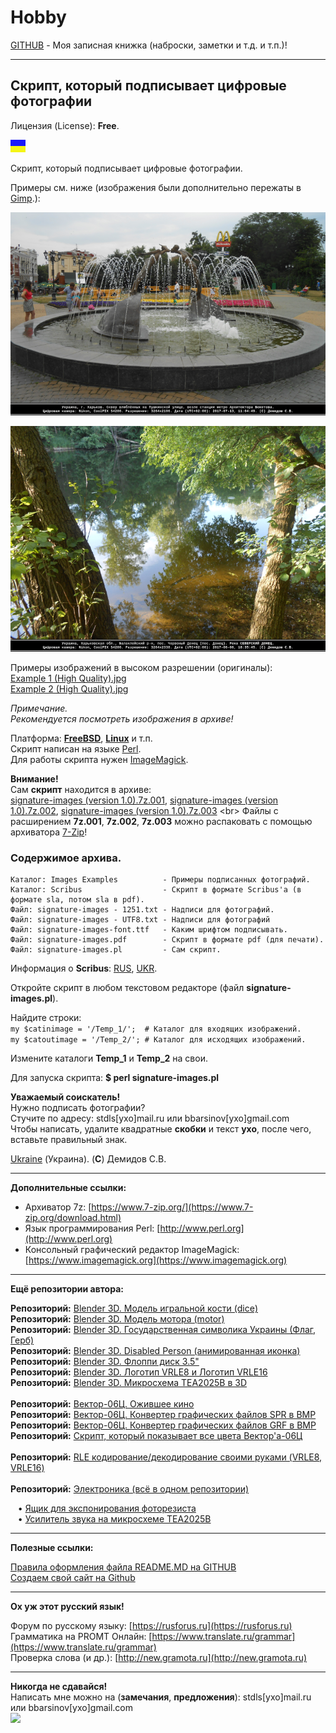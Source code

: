 # Hobby
[GITHUB](https://github.com) - Моя записная книжка (наброски, заметки и т.д. и т.п.)!

<hr>

## Скрипт, который подписывает цифровые фотографии

Лицензия (License): **Free**.

![](https://github.com/drilnet/programming-perl-signature-images/blob/master/UA.png)

Скрипт, который подписывает цифровые фотографии.

Примеры см. ниже (изображения были дополнительно пережаты в [Gimp](https://www.gimp.org).):

![](https://github.com/drilnet/programming-perl-signature-images/blob/master/Example%201.png)

![](https://github.com/drilnet/programming-perl-signature-images/blob/master/Example%202.png)

Примеры изображений в высоком разрешении (оригиналы):
<br>
[Example 1 (High Quality).jpg](<https://github.com/drilnet/programming-perl-signature-images/blob/master/Example%201%20(High%20Quality).jpg>)
<br>
[Example 2 (High Quality).jpg](<https://github.com/drilnet/programming-perl-signature-images/blob/master/Example%202%20(High%20Quality).jpg>)

_Примечание._
<br>
_Рекомендуется посмотреть изображения в архиве!_

Платформа: [**FreeBSD**](https://www.freebsd.org), [**Linux**](https://www.linux.org) и т.п.
<br>
Скрипт написан на языке [Perl](http://www.perl.org).
<br>
Для работы скрипта нужен [ImageMagick](https://www.imagemagick.org).

**Внимание!**
<br>
Сам **скрипт** находится в архиве:
<br>
[signature-images (version 1.0).7z.001](https://github.com/drilnet/programming-perl-signature-images/blob/master/signature-images%20(version%201.0).7z.001), [signature-images (version 1.0).7z.002](https://github.com/drilnet/programming-perl-signature-images/blob/master/signature-images%20(version%201.0).7z.002), [signature-images (version 1.0).7z.003](https://github.com/drilnet/programming-perl-signature-images/blob/master/signature-images%20(version%201.0).7z.003)
<br>
Файлы с расширением **7z.001**, **7z.002**, **7z.003** можно распаковать с помощью архиватора [7-Zip](https://www.7-zip.org/download.html)!

### Содержимое архива.

    Каталог: Images Examples          - Примеры подписанных фотографий.
    Каталог: Scribus                  - Скрипт в формате Scribus'а (в формате sla, потом sla в pdf).
    Файл: signature-images - 1251.txt - Надписи для фотографий.
    Файл: signature-images - UTF8.txt - Надписи для фотографий
    Файл: signature-images-font.ttf   - Каким шрифтом подписывать.
    Файл: signature-images.pdf        - Скрипт в формате pdf (для печати).
    Файл: signature-images.pl         - Сам скрипт.

Информация о **Scribus**: [RUS](https://ru.wikipedia.org/wiki/Scribus), [UKR](https://uk.wikipedia.org/wiki/Scribus).

Откройте скрипт в любом текстовом редакторе (файл **signature-images.pl**).

Найдите строки:
<br>
`my $catinimage = '/Temp_1/';  # Каталог для входящих изображений.`
<br>
`my $catoutimage = '/Temp_2/'; # Каталог для исходящих изображений.`
<br>

Измените каталоги **Temp_1** и **Temp_2** на свои.

Для запуска скрипта: **$ perl signature-images.pl**

**Уважаемый соискатель!**
<br>
Нужно подписать фотографии?
<br>
Стучите по адресу: stdls[ухо]mail.ru или bbarsinov[ухо]gmail.com
<br>
Чтобы написать, удалите квадратные **скобки** и текст **ухо**, после чего, вставьте правильный знак.

[Ukraine](https://en.wikipedia.org/wiki/Ukraine) (Украина). (**C**) Демидов С.В.

<hr>

**Дополнительные ссылки:**
* Архиватор 7z: [https://www.7-zip.org/](https://www.7-zip.org/download.html)
* Язык программирования Perl: [http://www.perl.org](http://www.perl.org)
* Консольный графический редактор ImageMagick: [https://www.imagemagick.org](https://www.imagemagick.org)

<hr>

**Ещё репозитории автора:**

**Репозиторий:** [Blender 3D. Модель игральной кости (dice)](https://github.com/drilnet/blender3d-dice2)
<br>
**Репозиторий:** [Blender 3D. Модель мотора (motor)](https://github.com/drilnet/blender3d-motor)
<br>
**Репозиторий:** [Blender 3D. Государственная символика Украины (Флаг, Герб)](https://github.com/drilnet/blender3d-ukrainian-symbols)
<br>
**Репозиторий:** [Blender 3D. Disabled Person (анимированная иконка)](https://github.com/drilnet/blender3d-disabled-person)
<br>
**Репозиторий:** [Blender 3D. Флоппи диск 3.5"](https://github.com/drilnet/blender3d-floppy-disk-35)
<br>
**Репозиторий:** [Blender 3D. Логотип VRLE8 и Логотип VRLE16](https://github.com/drilnet/blender3d-logovrle8-logovrle16)
<br>
**Репозиторий:** [Blender 3D. Микросхема TEA2025B в 3D](https://github.com/drilnet/blender3d-tea2025b)
<br>
<br>
**Репозиторий:** [Вектор-06Ц. Ожившее кино](https://github.com/drilnet/vector-06c-kino)
<br>
**Репозиторий:** [Вектор-06Ц. Конвертер графических файлов SPR в BMP](https://github.com/drilnet/vector-06c-spr2bmp)
<br>
**Репозиторий:** [Вектор-06Ц. Конвертер графических файлов GRF в BMP](https://github.com/drilnet/vector-06c-grf2bmp)
<br>
**Репозиторий:** [Скрипт, который показывает все цвета Вектор'а-06Ц](https://github.com/drilnet/vector-06c-color256)
<br>
<br>
**Репозиторий:** [RLE кодирование/декодирование своими руками (VRLE8, VRLE16)](https://github.com/drilnet/rle)
<br>
<br>
**Репозиторий:** [Электроника (всё в одном репозитории)](https://github.com/drilnet/electronics)

&nbsp;&nbsp;&nbsp;&bull; [Ящик для экспонирования фоторезиста](https://github.com/drilnet/electronics/tree/master/Box%20For%20Exposure%20Photoresist)
<br>
&nbsp;&nbsp;&nbsp;&bull; [Усилитель звука на микросхеме
 TEA2025B](https://github.com/drilnet/electronics/tree/master/AUDIO%20AMPLIFIER%20TEA2025B)
 
<hr>

**Полезные ссылки:**

[Правила оформления файла README.MD на GITHUB](https://github.com/OlgaVlasova/markdown-doc/blob/master/README.md#SpecialSymbol)
<br>
[Создаем свой сайт на Github](https://www.youtube.com/watch?v=05nLdIVfSRU)

<hr>

**Ох уж этот русский язык!**

Форум по русскому языку: [https://rusforus.ru](https://rusforus.ru)
<br>
Грамматика на PROMT Онлайн: [https://www.translate.ru/grammar](https://www.translate.ru/grammar)
<br>
Проверка слова (и др.): [http://new.gramota.ru](http://new.gramota.ru)

<hr>

**Никогда не сдавайся!**
<br>
Написать мне можно на (**замечания**, **предложения**): stdls[ухо]mail.ru или bbarsinov[ухо]gmail.com
<br>
![](https://github.com/drilnet/blender3d-disabled-person/blob/master/Preview%20GIF/Disabled%20Person%20(mini).gif)
